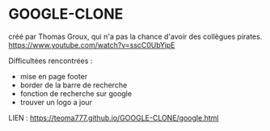 # GOOGLE-CLONE

créé par Thomas Groux, qui n'a pas la chance d'avoir des collègues pirates. 
https://www.youtube.com/watch?v=sscC0UbYipE

Difficultées rencontrées : 
- mise en page footer 
- border de la barre de recherche 
- fonction de recherche sur google
- trouver un logo a jour


LIEN : https://teoma777.github.io/GOOGLE-CLONE/google.html
